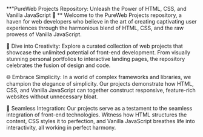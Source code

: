 **"PureWeb Projects Repository: Unleash the Power of HTML, CSS, and Vanilla JavaScript 🚀
**
Welcome to the PureWeb Projects repository, a haven for web developers who believe in the art of creating captivating user experiences through the harmonious blend of HTML, CSS, and the raw prowess of Vanilla JavaScript.

🎨 Dive into Creativity:
Explore a curated collection of web projects that showcase the unlimited potential of front-end development. From visually stunning personal portfolios to interactive landing pages, the repository celebrates the fusion of design and code.

🌐 Embrace Simplicity:
In a world of complex frameworks and libraries, we champion the elegance of simplicity. Our projects demonstrate how HTML, CSS, and Vanilla JavaScript can together construct responsive, feature-rich websites without unnecessary bloat.

🔗 Seamless Integration:
Our projects serve as a testament to the seamless integration of front-end technologies. Witness how HTML structures the content, CSS styles it to perfection, and Vanilla JavaScript breathes life into interactivity, all working in perfect harmony.
